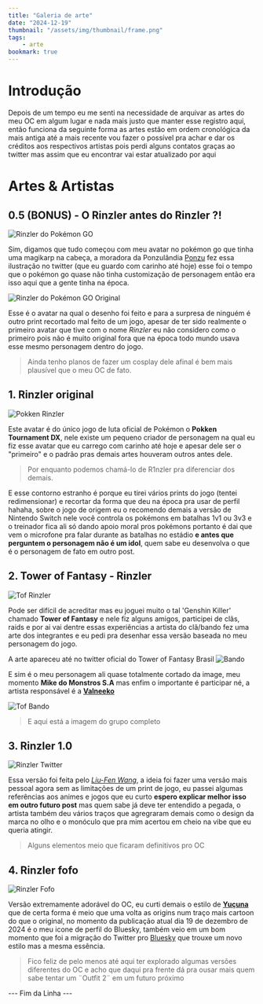 ```yaml
---
title: "Galeria de arte"
date: "2024-12-19"
thumbnail: "/assets/img/thumbnail/frame.png"
tags:
    - arte
bookmark: true
---
```


# Introdução

Depois de um tempo eu me senti na necessidade de arquivar as artes do meu OC em algum lugar e nada mais justo que manter esse registro aqui, então funciona da seguinte forma as artes estão em ordem cronológica da mais antiga até a mais recente vou fazer o possível pra achar e dar os créditos aos respectivos artistas pois perdi alguns contatos graças ao twitter mas assim que eu encontrar vai estar atualizado por aqui

# Artes & Artistas

## **0.5 (BONUS) - O Rinzler antes do Rinzler ?!**

![Rinzler do Pokémon GO](/assets/img/rinzler_ponzu_desenho.jpeg "Aquele que veio antes")

Sim, digamos que tudo começou com meu avatar no pokémon go que tinha uma magikarp na cabeça, a moradora da Ponzulândia [Ponzu](https://bsky.app/profile/ponzucchi.bsky.social) fez essa ilustração no twitter (que eu guardo com carinho até hoje) esse foi o tempo que o pokémon go quase não tinha customização de personagem então era isso aqui que a gente tinha na época.

![Rinzler do Pokémon GO Original](/assets/img/zsharoark_perfil_arlo2.png "Aquele que veio antes do que veio antes")

Esse é o avatar na qual o desenho foi feito e para a surpresa de ninguém é outro print recortado mal feito de um jogo, apesar de ter sido realmente o primeiro avatar que tive com o nome *Rinzler* eu não considero como o primeiro pois não é muito original fora que na época todo mundo usava esse mesmo personagem dentro do jogo.

>Ainda tenho planos de fazer um cosplay dele afinal é bem mais plausível que o meu OC de fato.

## **1. Rinzler original**

![Pokken Rinzler](/assets/img/primeiro-rinzler.png "Primeira versão do meu OC Rinzler")

Este avatar é do único jogo de luta oficial de Pokémon o **Pokken Tournament DX**, nele existe um pequeno criador de personagem na qual eu fiz esse avatar que eu carrego com carinho até hoje e apesar dele ser o "primeiro" e o padrão pras demais artes houveram outros antes dele. 

>Por enquanto podemos chamá-lo de R1nzler pra diferenciar dos demais.

E esse contorno estranho é porque eu tirei vários prints do jogo (tentei redimensionar) e recortar da forma que deu na época pra usar de perfil hahaha, sobre o jogo de origem eu o recomendo demais a versão de Nintendo Switch nele você controla os pokémons em batalhas 1v1 ou 3v3 e o treinador fica ali só dando apoio moral pros pokémons portanto é dai que vem o microfone pra falar durante as batalhas no estádio **e antes que perguntem o personagem não é um idol**, quem sabe eu desenvolva o que é o personagem de fato em outro post.

## **2. Tower of Fantasy - Rinzler**


![Tof Rinzler](/assets/img/tof-rinzler.png "Rinzler baseado no meu personagem do Tower of Fantasy")

Pode ser difícil de acreditar mas eu joguei muito o tal 'Genshin Killer' chamado **Tower of Fantasy** e nele fiz alguns amigos, participei de clãs, raids e por ai vai dentre essas experiências a artista do clã/bando fez uma arte dos integrantes e eu pedi pra desenhar essa versão baseada no meu personagem do jogo.

A arte apareceu até no twitter oficial do Tower of Fantasy Brasil ![Bando](https://external-content.duckduckgo.com/iu/?u=https%3A%2F%2Fpbs.twimg.com%2Fmedia%2FFiV0tqqagAM159j.jpg%3Alarge&f=1&nofb=1&ipt=27302708117742831205a96141cc832f2c581c2aff8f20fec0e57c7e2e715781&ipo=images 'Arte do bando no twitter')

E sim é o meu personagem ali quase totalmente cortado da image, meu momento **Mike do Monstros S.A** mas enfim o importante é participar né, a artista responsável é a [**Valneeko**](https://bsky.app/profile/valneeko.bsky.social)

![Tof Bando](/assets/img/Grupo.jpg "Rinzler baseado no meu personagem do Tower of Fantasy")

> E aqui está a imagem do grupo completo

## **3. Rinzler 1.0**

![Rinzler Twitter](/assets/img/rinzler-twitter.png "Uma versão mais detalhada do primeiro Rinzler")

Essa versão foi feita pelo [*Liu-Fen Wang*](https://bsky.app/profile/liufenwang.bsky.social), a ideia foi fazer uma versão mais pessoal agora sem as limitações de um print de jogo, eu passei algumas referências aos animes e jogos que eu curto **espero explicar melhor isso em outro futuro post** mas quem sabe já deve ter entendido a pegada, o artista também deu vários traços que agregraram demais como o design da marca no olho e o monóculo que pra mim acertou em cheio na vibe que eu queria atingir.

> Alguns elementos meio que ficaram definitivos pro OC

## **4. Rinzler fofo**

![Rinzler Fofo](/assets/img/cute-rinzler.png "Uma versão jovem e amigável de Rinzler")

Versão extremamente adorável do OC, eu curti demais o estilo de [**Yuçuna**](https://bsky.app/profile/yussuna.bsky.social) que de certa forma é meio que uma volta as origins num traço mais cartoon do que o original, no momento da publicação atual dia 19 de dezembro de 2024 é o meu icone de perfil do Bluesky, também veio em um bom momento que foi a migração do Twitter pro [Bluesky](https://bsky.app/profile/rinzl03r.bsky.social) que trouxe um novo estilo mas a mesma essência.

>Fico feliz de pelo menos até aqui ter explorado algumas versões diferentes do OC e acho que daqui pra frente dá pra ousar mais quem sabe tentar um ¨Outfit 2¨ em um futuro próximo






--- Fim da Linha ---
